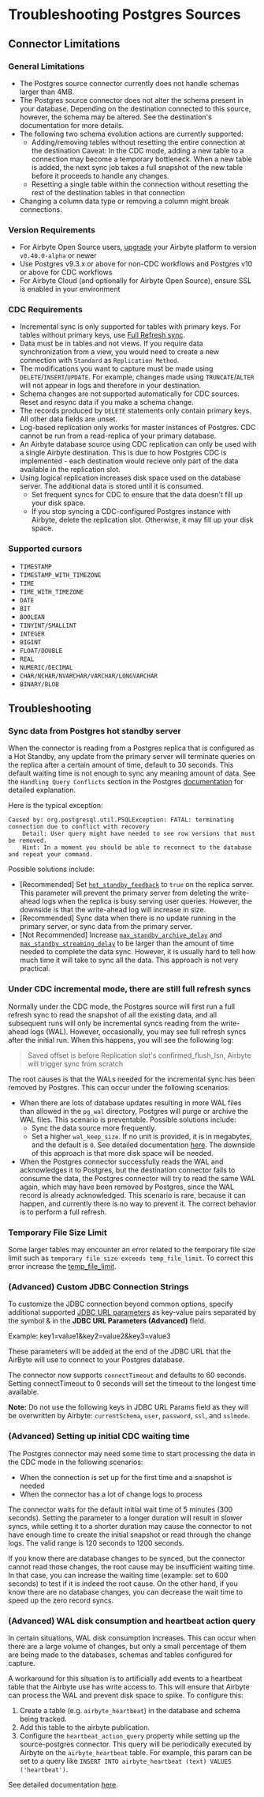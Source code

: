 # Troubleshooting Postgres Sources

## Connector Limitations

### General Limitations

- The Postgres source connector currently does not handle schemas larger than 4MB.
- The Postgres source connector does not alter the schema present in your database. Depending on the
  destination connected to this source, however, the schema may be altered. See the destination's
  documentation for more details.
- The following two schema evolution actions are currently supported:
  - Adding/removing tables without resetting the entire connection at the destination Caveat: In the
    CDC mode, adding a new table to a connection may become a temporary bottleneck. When a new table
    is added, the next sync job takes a full snapshot of the new table before it proceeds to handle
    any changes.
  - Resetting a single table within the connection without resetting the rest of the destination
    tables in that connection
- Changing a column data type or removing a column might break connections.

### Version Requirements

- For Airbyte Open Source users,
  [upgrade](https://docs.airbyte.com/operator-guides/upgrading-airbyte/) your Airbyte platform to
  version `v0.40.0-alpha` or newer
- Use Postgres v9.3.x or above for non-CDC workflows and Postgres v10 or above for CDC workflows
- For Airbyte Cloud (and optionally for Airbyte Open Source), ensure SSL is enabled in your
  environment

### CDC Requirements

- Incremental sync is only supported for tables with primary keys. For tables without primary keys,
  use
  [Full Refresh sync](https://docs.airbyte.com/understanding-airbyte/connections/full-refresh-overwrite).
- Data must be in tables and not views. If you require data synchronization from a view, you would
  need to create a new connection with `Standard` as `Replication Method`.
- The modifications you want to capture must be made using `DELETE`/`INSERT`/`UPDATE`. For example,
  changes made using `TRUNCATE`/`ALTER` will not appear in logs and therefore in your destination.
- Schema changes are not supported automatically for CDC sources. Reset and resync data if you make
  a schema change.
- The records produced by `DELETE` statements only contain primary keys. All other data fields are
  unset.
- Log-based replication only works for master instances of Postgres. CDC cannot be run from a
  read-replica of your primary database.
- An Airbyte database source using CDC replication can only be used with a single Airbyte
  destination. This is due to how Postgres CDC is implemented - each destination would recieve only
  part of the data available in the replication slot.
- Using logical replication increases disk space used on the database server. The additional data is
  stored until it is consumed.
  - Set frequent syncs for CDC to ensure that the data doesn't fill up your disk space.
  - If you stop syncing a CDC-configured Postgres instance with Airbyte, delete the replication
    slot. Otherwise, it may fill up your disk space.

### Supported cursors

- `TIMESTAMP`
- `TIMESTAMP_WITH_TIMEZONE`
- `TIME`
- `TIME_WITH_TIMEZONE`
- `DATE`
- `BIT`
- `BOOLEAN`
- `TINYINT/SMALLINT`
- `INTEGER`
- `BIGINT`
- `FLOAT/DOUBLE`
- `REAL`
- `NUMERIC/DECIMAL`
- `CHAR/NCHAR/NVARCHAR/VARCHAR/LONGVARCHAR`
- `BINARY/BLOB`

## Troubleshooting

### Sync data from Postgres hot standby server

When the connector is reading from a Postgres replica that is configured as a Hot Standby, any
update from the primary server will terminate queries on the replica after a certain amount of time,
default to 30 seconds. This default waiting time is not enough to sync any meaning amount of data.
See the `Handling Query Conflicts` section in the Postgres
[documentation](https://www.postgresql.org/docs/14/hot-standby.html#HOT-STANDBY-CONFLICT) for
detailed explanation.

Here is the typical exception:

```
Caused by: org.postgresql.util.PSQLException: FATAL: terminating connection due to conflict with recovery
    Detail: User query might have needed to see row versions that must be removed.
    Hint: In a moment you should be able to reconnect to the database and repeat your command.
```

Possible solutions include:

- [Recommended] Set
  [`hot_standby_feedback`](https://www.postgresql.org/docs/14/runtime-config-replication.html#GUC-HOT-STANDBY-FEEDBACK)
  to `true` on the replica server. This parameter will prevent the primary server from deleting the
  write-ahead logs when the replica is busy serving user queries. However, the downside is that the
  write-ahead log will increase in size.
- [Recommended] Sync data when there is no update running in the primary server, or sync data from
  the primary server.
- [Not Recommended] Increase
  [`max_standby_archive_delay`](https://www.postgresql.org/docs/14/runtime-config-replication.html#GUC-MAX-STANDBY-ARCHIVE-DELAY)
  and
  [`max_standby_streaming_delay`](https://www.postgresql.org/docs/14/runtime-config-replication.html#GUC-MAX-STANDBY-STREAMING-DELAY)
  to be larger than the amount of time needed to complete the data sync. However, it is usually hard
  to tell how much time it will take to sync all the data. This approach is not very practical.

### Under CDC incremental mode, there are still full refresh syncs

Normally under the CDC mode, the Postgres source will first run a full refresh sync to read the
snapshot of all the existing data, and all subsequent runs will only be incremental syncs reading
from the write-ahead logs (WAL). However, occasionally, you may see full refresh syncs after the
initial run. When this happens, you will see the following log:

> Saved offset is before Replication slot's confirmed_flush_lsn, Airbyte will trigger sync from
> scratch

The root causes is that the WALs needed for the incremental sync has been removed by Postgres. This
can occur under the following scenarios:

- When there are lots of database updates resulting in more WAL files than allowed in the `pg_wal`
  directory, Postgres will purge or archive the WAL files. This scenario is preventable. Possible
  solutions include:
  - Sync the data source more frequently.
  - Set a higher `wal_keep_size`. If no unit is provided, it is in megabytes, and the default is
    `0`. See detailed documentation
    [here](https://www.postgresql.org/docs/current/runtime-config-replication.html#GUC-WAL-KEEP-SIZE).
    The downside of this approach is that more disk space will be needed.
- When the Postgres connector successfully reads the WAL and acknowledges it to Postgres, but the
  destination connector fails to consume the data, the Postgres connector will try to read the same
  WAL again, which may have been removed by Postgres, since the WAL record is already acknowledged.
  This scenario is rare, because it can happen, and currently there is no way to prevent it. The
  correct behavior is to perform a full refresh.

### Temporary File Size Limit

Some larger tables may encounter an error related to the temporary file size limit such as
`temporary file size exceeds temp_file_limit`. To correct this error increase the
[temp_file_limit](https://postgresqlco.nf/doc/en/param/temp_file_limit/).

### (Advanced) Custom JDBC Connection Strings

To customize the JDBC connection beyond common options, specify additional supported
[JDBC URL parameters](https://jdbc.postgresql.org/documentation/head/connect.html) as key-value
pairs separated by the symbol & in the **JDBC URL Parameters (Advanced)** field.

Example: key1=value1&key2=value2&key3=value3

These parameters will be added at the end of the JDBC URL that the AirByte will use to connect to
your Postgres database.

The connector now supports `connectTimeout` and defaults to 60 seconds. Setting connectTimeout to 0
seconds will set the timeout to the longest time available.

**Note:** Do not use the following keys in JDBC URL Params field as they will be overwritten by
Airbyte: `currentSchema`, `user`, `password`, `ssl`, and `sslmode`.

### (Advanced) Setting up initial CDC waiting time

The Postgres connector may need some time to start processing the data in the CDC mode in the
following scenarios:

- When the connection is set up for the first time and a snapshot is needed
- When the connector has a lot of change logs to process

The connector waits for the default initial wait time of 5 minutes (300 seconds). Setting the
parameter to a longer duration will result in slower syncs, while setting it to a shorter duration
may cause the connector to not have enough time to create the initial snapshot or read through the
change logs. The valid range is 120 seconds to 1200 seconds.

If you know there are database changes to be synced, but the connector cannot read those changes,
the root cause may be insufficient waiting time. In that case, you can increase the waiting time
(example: set to 600 seconds) to test if it is indeed the root cause. On the other hand, if you know
there are no database changes, you can decrease the wait time to speed up the zero record syncs.

### (Advanced) WAL disk consumption and heartbeat action query

In certain situations, WAL disk consumption increases. This can occur when there are a large volume
of changes, but only a small percentage of them are being made to the databases, schemas and tables
configured for capture.

A workaround for this situation is to artificially add events to a heartbeat table that the Airbyte
use has write access to. This will ensure that Airbyte can process the WAL and prevent disk space to
spike. To configure this:

1. Create a table (e.g. `airbyte_heartbeat`) in the database and schema being tracked.
2. Add this table to the airbyte publication.
3. Configure the `heartbeat_action_query` property while setting up the source-postgres connector.
   This query will be periodically executed by Airbyte on the `airbyte_heartbeat` table. For
   example, this param can be set to a query like
   `INSERT INTO airbyte_heartbeat (text) VALUES ('heartbeat')`.

See detailed documentation
[here](https://debezium.io/documentation/reference/stable/connectors/postgresql.html#postgresql-wal-disk-space).
